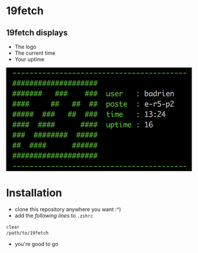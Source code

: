 # 19fetch

## 19fetch displays 

* The logo
* The current time
* Your uptime


![19fetch in action](https://github.com/badrien19/19fetch/blob/master/19fetch.png)

# Installation
* clone this repository anywhere you want :^)
* add the *following lines* to `.zshrc`
```
clear
/path/to/19fetch
```
* you're good to go 
